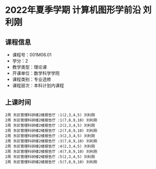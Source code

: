 # 2022年夏季学期 计算机图形学前沿 刘利刚






## 课程信息

- 课程号：001M06.01
- 学分：2
- 教学类型：理论课
- 开课单位：数学科学学院
- 课程类别：专业选修
- 课程层次：本科计划内课程

## 上课时间

```
2周 东区管理科研楼2楼报告厅 :1(2,3,4,5) 刘利刚
2周 东区管理科研楼2楼报告厅 :1(7,8,9,10) 刘利刚
2周 东区管理科研楼2楼报告厅 :2(2,3,4,5) 刘利刚
2周 东区管理科研楼2楼报告厅 :2(7,8,9,10) 刘利刚
2周 东区管理科研楼2楼报告厅 :3(2,3,4,5) 刘利刚
2周 东区管理科研楼2楼报告厅 :3(7,8,9,10) 刘利刚
2周 东区管理科研楼2楼报告厅 :4(2,3,4,5) 刘利刚
2周 东区管理科研楼2楼报告厅 :4(7,8,9,10) 刘利刚
2周 东区管理科研楼2楼报告厅 :5(2,3,4,5) 刘利刚
2周 东区管理科研楼2楼报告厅 :5(7,8,9,10) 刘利刚
```


